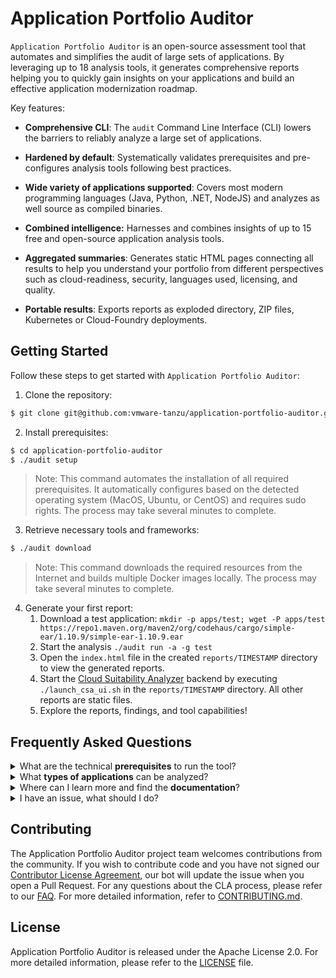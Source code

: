 # Application Portfolio Auditor

`Application Portfolio Auditor` is an open-source assessment tool that automates and simplifies the audit of large sets of applications. By leveraging up to 18 analysis tools, it generates comprehensive reports helping you to quickly gain insights on your applications and build an effective application modernization roadmap.

Key features:

- **Comprehensive CLI**: The `audit` Command Line Interface (CLI) lowers the barriers to reliably analyze a large set of applications.

- **Hardened by default**: Systematically validates prerequisites and pre-configures analysis tools following best practices.

- **Wide variety of applications supported**: Covers most modern programming languages (Java, Python, .NET, NodeJS) and analyzes as well source as compiled binaries.

- **Combined intelligence:** Harnesses and combines insights of up to 15 free and open-source application analysis tools.

- **Aggregated summaries**: Generates static HTML pages connecting all results to help you understand your portfolio from different perspectives such as cloud-readiness, security, languages used, licensing, and quality.

- **Portable results**: Exports reports as exploded directory, ZIP files, Kubernetes or Cloud-Foundry deployments.

## Getting Started

Follow these steps to get started with `Application Portfolio Auditor`:

1. Clone the repository:
```bash
$ git clone git@github.com:vmware-tanzu/application-portfolio-auditor.git
```

2. Install prerequisites:
```bash
$ cd application-portfolio-auditor
$ ./audit setup
```
> Note: This command automates the installation of all required prerequisites. It automatically configures based on the detected operating system (MacOS, Ubuntu, or CentOS) and requires sudo rights. The process may take several minutes to complete.

3. Retrieve necessary tools and frameworks:
```bash
$ ./audit download
```
> Note: This command downloads the required resources from the Internet and builds multiple Docker images locally. The process may take several minutes to complete.

4. Generate your first report:
   1. Download a test application: `mkdir -p apps/test; wget -P apps/test https://repo1.maven.org/maven2/org/codehaus/cargo/simple-ear/1.10.9/simple-ear-1.10.9.ear`
   2. Start the analysis `./audit run -a -g test`
   3. Open the `index.html` file in the created `reports/TIMESTAMP` directory to view the generated reports.
   4. Start the [Cloud Suitability Analyzer](https://github.com/vmware-tanzu/cloud-suitability-analyzer) backend by executing `./launch_csa_ui.sh` in the `reports/TIMESTAMP` directory. All other reports are static files.
   5. Explore the reports, findings, and tool capabilities!


## Frequently Asked Questions

<!-- faq 1 -->
<details>
<summary>What are the technical <b>prerequisites</b> to run the tool?</summary>
<br/>
This table summarizes all prerequisites to use Application Portfolio Auditor:

|  Category | Mininum | Recommended |
| ------------- | ------------- | ------------- |
| Operating System  | CentOS, Ubuntu or MacOS | Latest version installed | 
| RAM  | 16+ GB | 32 GB |
| Disk  | 100+ GB | SSD disk |
| CPU  | 8+ Cores / vCPUs  | - |
| Chips  | Intel or Apple silicon | - |
| Internet  | Available for setup and updates | Available during the analysis |
</details>

<!-- faq 2 -->
<details>
<summary>What <b>types of applications</b> can be analyzed?</summary>
<br/>
Most modern application implemented leveraging modern programming languages are supported (Java, Python, .NET, NodeJS). As well binaries as source code can be analyzed.
</details>

<!-- faq 3 -->
<details>
<summary>Where can I learn more and find the <b>documentation</b>?</summary>
<br/>
Please check the <a href="https://github.com/vmware-tanzu/application-portfolio-auditor/blob/main/doc/ABOUT.md">ABOUT.md</a> page.
</details>

<!-- faq 4 -->
<details>
<summary>I have an issue, what should I do?</summary>
<br/>
First, make sure that you are meeting all prerequisites. Especially ensure you have enough RAM allocated to your docker environment.

If a restart, some cleanup or a glance at the documentation does not further helps, you can <a href="https://github.com/vmware-tanzu/application-portfolio-auditor/issues/new/choose">create</a> an issue on GitHub. For specifics on what to include in your report, please follow the pull request guidelines above and share:
<ul>
  <li>What happened: Also tell us, what did you expect to happen.</li>
  <li>Version used: What version of application-portfolio-auditor are you running.</li>
  <li>Environment: What Operating System, Chip (Intel/Apple Silicon) is the software running on.</li>
  <li>Any other potentially relevant information like the browser of JDK used.</li>
</ul>
</details>


## Contributing

The Application Portfolio Auditor project team welcomes contributions from the community. If you wish to contribute code and you have not signed our [Contributor License Agreement](https://cla.vmware.com/cla/1/preview), our bot will update the issue when you open a Pull Request. For any questions about the CLA process, please refer to our [FAQ](https://cla.vmware.com/faq). For more detailed information, refer to [CONTRIBUTING.md](CONTRIBUTING.md).


## License

Application Portfolio Auditor is released under the Apache License 2.0. For more detailed information, please refer to the [LICENSE](LICENSE) file.
